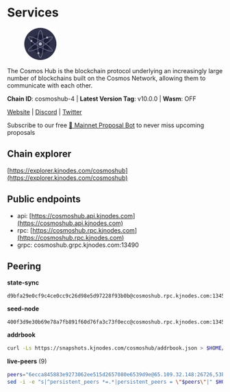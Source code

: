 # Services

<figure><img src="https://raw.githubusercontent.com/kj89/cosmos-images/main/logos/cosmoshub.png" alt=""><figcaption></figcaption></figure>

The Cosmos Hub is the blockchain protocol underlying an  increasingly large number of blockchains built on the  Cosmos Network, allowing them to communicate with each other.

**Chain ID**: cosmoshub-4 | **Latest Version Tag**: v10.0.0 | **Wasm**: OFF

[Website](https://hub.cosmos.network) | [Discord](https://discord.gg/cosmosnetwork) | [Twitter](https://twitter.com/cosmoshub)



Subscribe to our free [🤖 Mainnet Proposal Bot](https://t.me/kjnodes_proposal_bot) to never miss upcoming proposals


## Chain explorer
[https://explorer.kjnodes.com/cosmoshub](https://explorer.kjnodes.com/cosmoshub)

## Public endpoints

* api: [https://cosmoshub.api.kjnodes.com](https://cosmoshub.api.kjnodes.com)
* rpc: [https://cosmoshub.rpc.kjnodes.com](https://cosmoshub.rpc.kjnodes.com)
* grpc: cosmoshub.grpc.kjnodes.com:13490

## Peering

**state-sync**

```text
d9bfa29e0cf9c4ce0cc9c26d98e5d97228f93b0b@cosmoshub.rpc.kjnodes.com:13456
```

**seed-node**

```text
400f3d9e30b69e78a7fb891f60d76fa3c73f0ecc@cosmoshub.rpc.kjnodes.com:13459
```

**addrbook**
```bash
curl -Ls https://snapshots.kjnodes.com/cosmoshub/addrbook.json > $HOME/.gaia/config/addrbook.json
```

**live-peers** (9)
```bash
peers="6ecca845883e9273062ee515d2657080e6539d9e@65.109.32.148:26726,53b3651680ec3482d736808cbb3035940107f8ab@82.100.58.119:26656,4ebf074e8b4a24438bd0bd503b62b4728dfb8eae@35.212.101.35:26656,e0ab6c5cc86959853f499236b8297344802ac5f4@5.161.139.201:26656,36515aac2a928e227e7dc793a548b35b54bec974@45.63.82.80:26656,3da88430414ec9084c8983fe4d462cce655ff1f3@51.222.245.114:26656,27ad834c62dbefc5beb74be7575515927bd07c58@193.176.85.151:26656,322efd4fdc72a189a2fc8b2b597927831df2bbed@128.0.51.9:26656,d9bfa29e0cf9c4ce0cc9c26d98e5d97228f93b0b@65.109.88.38:13456"
sed -i -e "s|^persistent_peers *=.*|persistent_peers = \"$peers\"|" $HOME/.gaia/config/config.toml
```
